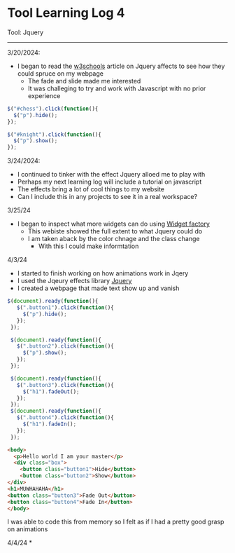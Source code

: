 # Tool Learning Log 4

Tool: Jquery

---

3/20/2024:
* I began to read the [w3schools](https://www.w3schools.com/jquery/jquery_hide_show.asp) article on Jquery affects to see how they could spruce on my webpage
  * The fade and slide made me interested
  * It was challeging to try and work with Javascript with no prior experience
```javascript
$("#chess").click(function(){
  $("p").hide();
});

$("#knight").click(function(){
  $("p").show();
});
```
3/24/2024:
* I continued to tinker with the effect Jquery alloed me to play with
 * Perhaps my next learning log will include a tutorial on javascript
 * The effects bring a lot of cool things to my website
 * Can I include this in any projects to see it in a real workspace?

3/25/24
* I began to inspect what more widgets can do using [Widget factory](https://jqueryui.com/widget/)
    * This webiste showed the full extent to what Jquery could do
    * I am taken aback by the color chnage and the class change
        * With this I could make informtation

4/3/24
* I started to finish working on how animations work in Jqery
 * I used the Jqeury effects library [Jquery](https://api.jquery.com/category/effects/)
 * I created a webpage that made text show up and vanish
 ```js
$(document).ready(function(){
    $(".button1").click(function(){
      $("p").hide();
    });
  });

  $(document).ready(function(){
    $(".button2").click(function(){
      $("p").show();
    });
  });

  $(document).ready(function(){
    $(".button3").click(function(){
      $("h1").fadeOut();
    });
  });
  $(document).ready(function(){
    $(".button4").click(function(){
      $("h1").fadeIn();
    });
  });

```
```html
<body>
  <p>Hello world I am your master</p>
  <div class="box">
    <button class="button1">Hide</button>
    <button class="button2">Show</button>
</div>
<h1>MUWHAHAHA</h1>
<button class="button3">Fade Out</button>
<button class="button4">Fade In</button>
</body>
```
   I was able to code this from memory so I felt as if I had a pretty good grasp on animations

   4/4/24
   * 

